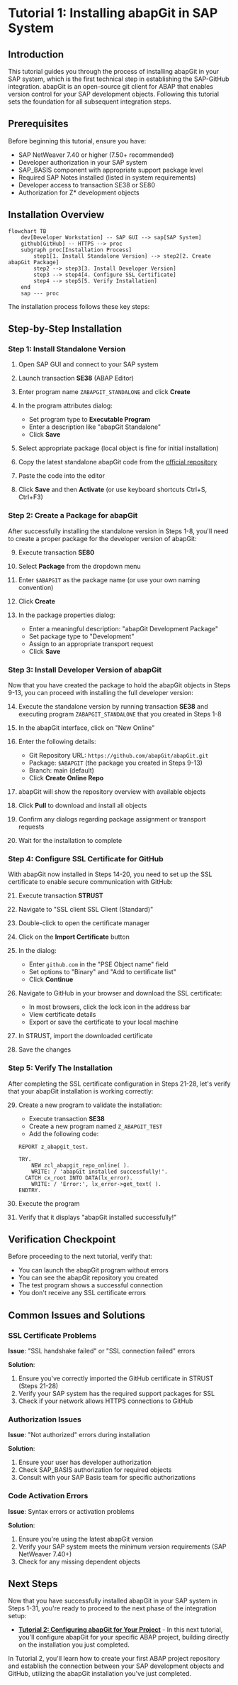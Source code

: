 # Tutorial 1: Installing abapGit in SAP System

## Introduction

This tutorial guides you through the process of installing abapGit in your SAP system, which is the first technical step in establishing the SAP-GitHub integration. abapGit is an open-source git client for ABAP that enables version control for your SAP development objects. Following this tutorial sets the foundation for all subsequent integration steps.

## Prerequisites

Before beginning this tutorial, ensure you have:

- SAP NetWeaver 7.40 or higher (7.50+ recommended)
- Developer authorization in your SAP system
- SAP_BASIS component with appropriate support package level
- Required SAP Notes installed (listed in system requirements)
- Developer access to transaction SE38 or SE80
- Authorization for Z* development objects

## Installation Overview

```mermaid
flowchart TB
    dev[Developer Workstation] -- SAP GUI --> sap[SAP System]
    github[GitHub] -- HTTPS --> proc
    subgraph proc[Installation Process]
        step1[1. Install Standalone Version] --> step2[2. Create abapGit Package]
        step2 --> step3[3. Install Developer Version]
        step3 --> step4[4. Configure SSL Certificate]
        step4 --> step5[5. Verify Installation]
    end
    sap --- proc
```

The installation process follows these key steps:

## Step-by-Step Installation

### Step 1: Install Standalone Version

1. Open SAP GUI and connect to your SAP system
2. Launch transaction **SE38** (ABAP Editor)
3. Enter program name `ZABAPGIT_STANDALONE` and click **Create**

4. In the program attributes dialog:
   - Set program type to **Executable Program**
   - Enter a description like "abapGit Standalone"
   - Click **Save**
   
5. Select appropriate package (local object is fine for initial installation)
6. Copy the latest standalone abapGit code from the [official repository](https://raw.githubusercontent.com/abapGit/build/main/zabapgit.abap)
7. Paste the code into the editor

8. Click **Save** and then **Activate** (or use keyboard shortcuts Ctrl+S, Ctrl+F3)

### Step 2: Create a Package for abapGit

After successfully installing the standalone version in Steps 1-8, you'll need to create a proper package for the developer version of abapGit:

9. Execute transaction **SE80**
10. Select **Package** from the dropdown menu
11. Enter `$ABAPGIT` as the package name (or use your own naming convention)
12. Click **Create**

13. In the package properties dialog:
    - Enter a meaningful description: "abapGit Development Package"
    - Set package type to "Development"
    - Assign to an appropriate transport request
    - Click **Save**

### Step 3: Install Developer Version of abapGit

Now that you have created the package to hold the abapGit objects in Steps 9-13, you can proceed with installing the full developer version:

14. Execute the standalone version by running transaction **SE38** and executing program `ZABAPGIT_STANDALONE` that you created in Steps 1-8

15. In the abapGit interface, click on "New Online"
16. Enter the following details:
    - Git Repository URL: `https://github.com/abapGit/abapGit.git`
    - Package: `$ABAPGIT` (the package you created in Steps 9-13)
    - Branch: main (default)
    - Click **Create Online Repo**

17. abapGit will show the repository overview with available objects
18. Click **Pull** to download and install all objects

19. Confirm any dialogs regarding package assignment or transport requests
20. Wait for the installation to complete

### Step 4: Configure SSL Certificate for GitHub

With abapGit now installed in Steps 14-20, you need to set up the SSL certificate to enable secure communication with GitHub:

21. Execute transaction **STRUST**
22. Navigate to "SSL client SSL Client (Standard)"
23. Double-click to open the certificate manager

24. Click on the **Import Certificate** button
25. In the dialog:
    - Enter `github.com` in the "PSE Object name" field
    - Set options to "Binary" and "Add to certificate list"
    - Click **Continue**

26. Navigate to GitHub in your browser and download the SSL certificate:
    - In most browsers, click the lock icon in the address bar
    - View certificate details
    - Export or save the certificate to your local machine
   
27. In STRUST, import the downloaded certificate
28. Save the changes

### Step 5: Verify The Installation

After completing the SSL certificate configuration in Steps 21-28, let's verify that your abapGit installation is working correctly:

29. Create a new program to validate the installation:
    - Execute transaction **SE38**
    - Create a new program named `Z_ABAPGIT_TEST`
    - Add the following code:

    ```abap
    REPORT z_abapgit_test.
    
    TRY.
        NEW zcl_abapgit_repo_online( ).
        WRITE: / 'abapGit installed successfully!'.
      CATCH cx_root INTO DATA(lx_error).
        WRITE: / 'Error:', lx_error->get_text( ).
    ENDTRY.
    ```

30. Execute the program
31. Verify that it displays "abapGit installed successfully!"

## Verification Checkpoint

Before proceeding to the next tutorial, verify that:

- You can launch the abapGit program without errors
- You can see the abapGit repository you created
- The test program shows a successful connection
- You don't receive any SSL certificate errors

## Common Issues and Solutions

### SSL Certificate Problems

**Issue**: "SSL handshake failed" or "SSL connection failed" errors

**Solution**:
1. Ensure you've correctly imported the GitHub certificate in STRUST (Steps 21-28)
2. Verify your SAP system has the required support packages for SSL
3. Check if your network allows HTTPS connections to GitHub

### Authorization Issues

**Issue**: "Not authorized" errors during installation

**Solution**:
1. Ensure your user has developer authorization
2. Check SAP_BASIS authorization for required objects
3. Consult with your SAP Basis team for specific authorizations

### Code Activation Errors

**Issue**: Syntax errors or activation problems

**Solution**:
1. Ensure you're using the latest abapGit version
2. Verify your SAP system meets the minimum version requirements (SAP NetWeaver 7.40+)
3. Check for any missing dependent objects

## Next Steps

Now that you have successfully installed abapGit in your SAP system in Steps 1-31, you're ready to proceed to the next phase of the integration setup:

- **[Tutorial 2: Configuring abapGit for Your Project](./configure-abapgit.md)** - In this next tutorial, you'll configure abapGit for your specific ABAP project, building directly on the installation you just completed.

In Tutorial 2, you'll learn how to create your first ABAP project repository and establish the connection between your SAP development objects and GitHub, utilizing the abapGit installation you've just completed. 